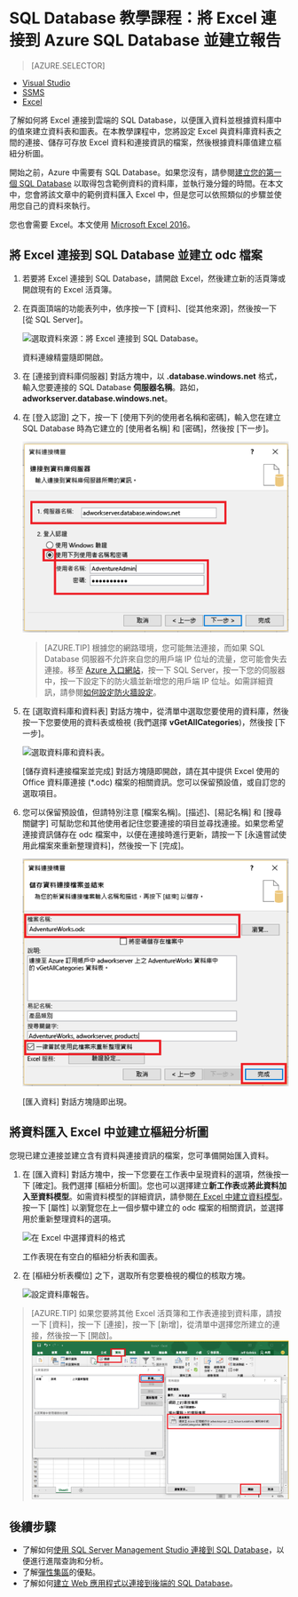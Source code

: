 <properties
	pageTitle="將 Excel 連接到 SQL Database | Microsoft Azure"
	description="了解如何將 Microsoft Excel 連接到雲端的 Azure SQL Database。將資料匯入 Excel 中進行報告和資料探索。"
	services="sql-database"
	keywords="連接到 sql, 將資料匯入 Excel"
	documentationCenter=""
	authors="joseidz"
	manager="jhubbard"
	editor=""/>


<tags
	ms.service="sql-database"
	ms.workload="data-management"
	ms.tgt_pltfrm="na"
	ms.devlang="na"
	ms.topic="get-started-article"
	ms.date="07/05/2016"
	ms.author="joseidz"/>


# SQL Database 教學課程：將 Excel 連接到 Azure SQL Database 並建立報告

> [AZURE.SELECTOR]
- [Visual Studio](sql-database-connect-query.md)
- [SSMS](sql-database-connect-query-ssms.md)
- [Excel](sql-database-connect-excel.md)

了解如何將 Excel 連接到雲端的 SQL Database，以便匯入資料並根據資料庫中的值來建立資料表和圖表。在本教學課程中，您將設定 Excel 與資料庫資料表之間的連接、儲存可存放 Excel 資料和連接資訊的檔案，然後根據資料庫值建立樞紐分析圖。

開始之前，Azure 中需要有 SQL Database。如果您沒有，請參閱[建立您的第一個 SQL Database](sql-database-get-started.md) 以取得包含範例資料的資料庫，並執行幾分鐘的時間。在本文中，您會將該文章中的範例資料匯入 Excel 中，但是您可以依照類似的步驟並使用您自己的資料來執行。

您也會需要 Excel。本文使用 [Microsoft Excel 2016](https://products.office.com/en-US/)。

## 將 Excel 連接到 SQL Database 並建立 odc 檔案

1.	若要將 Excel 連接到 SQL Database，請開啟 Excel，然後建立新的活頁簿或開啟現有的 Excel 活頁簿。

2.	在頁面頂端的功能表列中，依序按一下 [資料]、[從其他來源]，然後按一下 [從 SQL Server]。

	![選取資料來源：將 Excel 連接到 SQL Database。](./media/sql-database-connect-excel/excel_data_source.png)

	資料連線精靈隨即開啟。

3.	在 [連接到資料庫伺服器] 對話方塊中，以 <servername>**.database.windows.net** 格式，輸入您要連接的 SQL Database **伺服器名稱**。路如，**adworkserver.database.windows.net**。

4.	在 [登入認證] 之下，按一下 [使用下列的使用者名稱和密碼]，輸入您在建立 SQL Database 時為它建立的 [使用者名稱] 和 [密碼]，然後按 [下一步]。

    ![輸入伺服器名稱和登入認證](./media/sql-database-connect-excel/connect-to-server.png)

	> [AZURE.TIP] 根據您的網路環境，您可能無法連接，而如果 SQL Database 伺服器不允許來自您的用戶端 IP 位址的流量，您可能會失去連接。移至 [Azure 入口網站](https://portal.azure.com/)，按一下 SQL Server，按一下您的伺服器中，按一下設定下的防火牆並新增您的用戶端 IP 位址。如需詳細資訊，請參閱[如何設定防火牆設定](sql-database-configure-firewall-settings.md)。

5. 在 [選取資料庫和資料表] 對話方塊中，從清單中選取您要使用的資料庫，然後按一下您要使用的資料表或檢視 (我們選擇 **vGetAllCategories**)，然後按 [下一步]。

	![選取資料庫和資料表。](./media/sql-database-connect-excel/select-database-and-table.png)

    [儲存資料連接檔案並完成] 對話方塊隨即開啟，請在其中提供 Excel 使用的 Office 資料庫連接 (*.odc) 檔案的相關資訊。您可以保留預設值，或自訂您的選取項目。

6. 您可以保留預設值，但請特別注意 [檔案名稱]。[描述]、[易記名稱] 和 [搜尋關鍵字] 可幫助您和其他使用者記住您要連接的項目並尋找連接。如果您希望連接資訊儲存在 odc 檔案中，以便在連接時進行更新，請按一下 [永遠嘗試使用此檔案來重新整理資料]，然後按一下 [完成]。

    ![儲存 odc 檔案](./media/sql-database-connect-excel/save-odc-file.png)

    [匯入資料] 對話方塊隨即出現。

## 將資料匯入 Excel 中並建立樞紐分析圖
您現已建立連接並建立含有資料與連接資訊的檔案，您可準備開始匯入資料。

1. 在 [匯入資料] 對話方塊中，按一下您要在工作表中呈現資料的選項，然後按一下 [確定]。我們選擇 [樞紐分析圖]。您也可以選擇建立**新工作表**或**將此資料加入至資料模型**。如需資料模型的詳細資訊，請參閱[在 Excel 中建立資料模型](https://support.office.com/article/Create-a-Data-Model-in-Excel-87E7A54C-87DC-488E-9410-5C75DBCB0F7B)。按一下 [屬性] 以瀏覽您在上一個步驟中建立的 odc 檔案的相關資訊，並選擇用於重新整理資料的選項。

	![在 Excel 中選擇資料的格式](./media/sql-database-connect-excel/import-data.png)

    工作表現在有空白的樞紐分析表和圖表。

8. 在 [樞紐分析表欄位] 之下，選取所有您要檢視的欄位的核取方塊。

	![設定資料庫報告。](./media/sql-database-connect-excel/power-pivot-results.png)

> [AZURE.TIP] 如果您要將其他 Excel 活頁簿和工作表連接到資料庫，請按一下 [資料]，按一下 [連接]，按一下 [新增]，從清單中選擇您所建立的連接，然後按一下 [開啟]。![從另一個活頁簿開啟連接](./media/sql-database-connect-excel/open-from-another-workbook.png)

## 後續步驟

- 了解如何[使用 SQL Server Management Studio 連接到 SQL Database](sql-database-connect-query-ssms.md)，以便進行進階查詢和分析。
- 了解[彈性集區](sql-database-elastic-pool.md)的優點。
- 了解如何[建立 Web 應用程式以連接到後端的 SQL Database](../app-service-web/web-sites-dotnet-deploy-aspnet-mvc-app-membership-oauth-sql-database.md)。

<!---HONumber=AcomDC_0706_2016--->